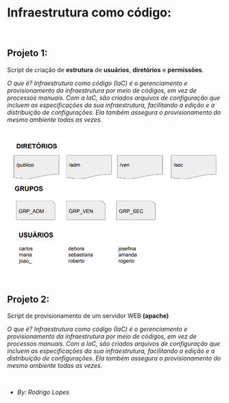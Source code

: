 # Infraestrutura como código:
<br>

## Projeto 1:

Script de criação de **estrutura** de **usuários**, **diretórios** e **permissões**.

*O que é?
Infraestrutura como código (IaC) é o gerenciamento e provisionamento 
da infraestrutura por meio de códigos, em vez de processos manuais.
Com a IaC, são criados arquivos de configuração que incluem as 
especificações da sua infraestrutura, facilitando a edição e a 
distribuição de configurações. Ela também assegura o 
provisionamento do mesmo ambiente todas as vezes.*


<br>
<img src="img.png" alt="My cool logo"/>




## Projeto 2:


Script de provisionamento de um 
servidor WEB **(apache)**

*O que é?
Infraestrutura como código (IaC) é o gerenciamento e provisionamento 
da infraestrutura por meio de códigos, em vez de processos manuais.
Com a IaC, são criados arquivos de configuração que incluem as 
especificações da sua infraestrutura, facilitando a edição e a 
distribuição de configurações. Ela também assegura o 
provisionamento do mesmo ambiente todas as vezes.*

<br>



 * *By: Rodrigo Lopes*


